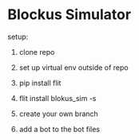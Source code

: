 # Blockus Simulator


setup:

 1. clone repo
 2. set up virtual env outside of repo
 3. pip install flit
 4. flit install blokus_sim -s

 5. create your own branch
 6. add a bot to the bot files
